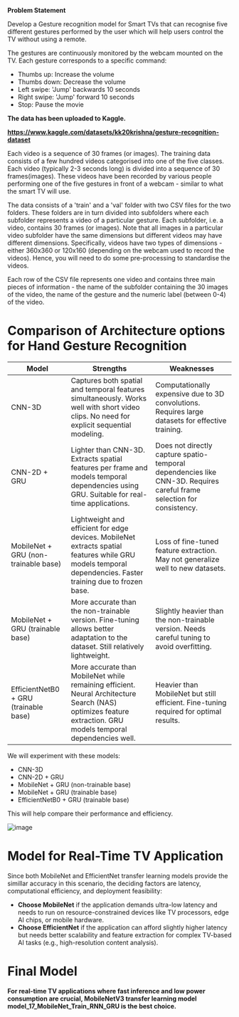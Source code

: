 **Problem Statement**

Develop a Gesture recognition model for Smart TVs that can recognise five different gestures performed by the user which will help users control the TV without using a remote.


The gestures are continuously monitored by the webcam mounted on the TV. Each gesture corresponds to a specific command:

- Thumbs up:  Increase the volume
- Thumbs down: Decrease the volume
- Left swipe: 'Jump' backwards 10 seconds
- Right swipe: 'Jump' forward 10 seconds  
- Stop: Pause the movie

**The data has been uploaded to Kaggle.**

**https://www.kaggle.com/datasets/kk20krishna/gesture-recognition-dataset**


Each video is a sequence of 30 frames (or images).
The training data consists of a few hundred videos categorised into one of the five classes. Each video (typically 2-3 seconds long) is divided into a sequence of 30 frames(images). These videos have been recorded by various people performing one of the five gestures in front of a webcam - similar to what the smart TV will use.


The data consists of a 'train' and a 'val' folder with two CSV files for the two folders. These folders are in turn divided into subfolders where each subfolder represents a video of a particular gesture. Each subfolder, i.e. a video, contains 30 frames (or images).
Note that all images in a particular video subfolder have the same dimensions but different videos may have different dimensions. Specifically, videos have two types of dimensions - either 360x360 or 120x160 (depending on the webcam used to record the videos). Hence, you will need to do some pre-processing to standardise the videos.


Each row of the CSV file represents one video and contains three main pieces of information - the name of the subfolder containing the 30 images of the video, the name of the gesture and the numeric label (between 0-4) of the video.

# Comparison of Architecture options for Hand Gesture Recognition

| Model | Strengths | Weaknesses |
|--------|-----------|------------|
| CNN-3D | Captures both spatial and temporal features simultaneously. Works well with short video clips. No need for explicit sequential modeling. | Computationally expensive due to 3D convolutions. Requires large datasets for effective training. |
| CNN-2D + GRU | Lighter than CNN-3D. Extracts spatial features per frame and models temporal dependencies using GRU. Suitable for real-time applications. | Does not directly capture spatio-temporal dependencies like CNN-3D. Requires careful frame selection for consistency. |
| MobileNet + GRU (non-trainable base) | Lightweight and efficient for edge devices. MobileNet extracts spatial features while GRU models temporal dependencies. Faster training due to frozen base. | Loss of fine-tuned feature extraction. May not generalize well to new datasets. |
| MobileNet + GRU (trainable base) | More accurate than the non-trainable version. Fine-tuning allows better adaptation to the dataset. Still relatively lightweight. | Slightly heavier than the non-trainable version. Needs careful tuning to avoid overfitting. |
| EfficientNetB0 + GRU (trainable base) | More accurate than MobileNet while remaining efficient. Neural Architecture Search (NAS) optimizes feature extraction. GRU models temporal dependencies well. | Heavier than MobileNet but still efficient. Fine-tuning required for optimal results. |


We will experiment with these models:

- CNN-3D  
- CNN-2D + GRU  
- MobileNet + GRU (non-trainable base)  
- MobileNet + GRU (trainable base)  
- EfficientNetB0 + GRU (trainable base)  

This will help compare their performance and efficiency.

![image](https://github.com/user-attachments/assets/e087e6f5-6788-4aa4-b399-4a7b4a758e90)



# Model for Real-Time TV Application
Since both MobileNet and EfficientNet transfer learning models provide the simillar accuracy in this scenario, the deciding factors are latency, computational efficiency, and deployment feasibility:

- **Choose MobileNet** if the application demands ultra-low latency and needs to run on resource-constrained devices like TV processors, edge AI chips, or mobile hardware.
- **Choose EfficientNet** if the application can afford slightly higher latency but needs better scalability and feature extraction for complex TV-based AI tasks (e.g., high-resolution content analysis).


# **Final Model**

**For real-time TV applications where fast inference and low power consumption are crucial, MobileNetV3 transfer learning model model_17_MobileNet_Train_RNN_GRU is the best choice.**
